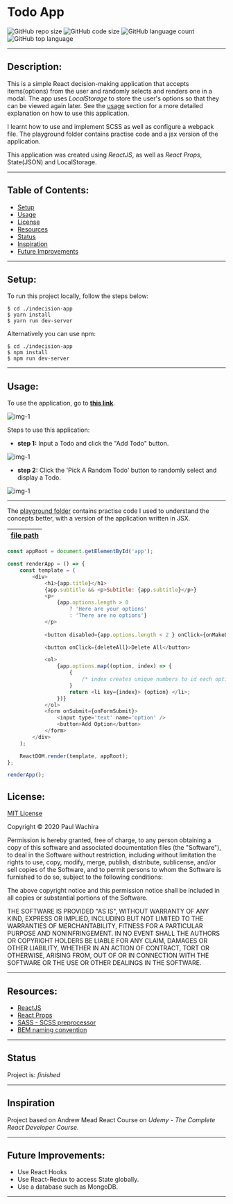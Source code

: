 # Todo App
  ![GitHub repo size](https://img.shields.io/github/repo-size/paulcmd/Indecision-App?style=for-the-badge) ![GitHub code size](https://img.shields.io/github/languages/code-size/paulcmd/Indecision-App?color=gold&style=for-the-badge) ![GitHub language count](https://img.shields.io/github/languages/count/paulcmd/Indecision-App?color=green&style=for-the-badge) ![GitHub top language](https://img.shields.io/github/languages/top/paulcmd/Indecision-App?color=red&style=for-the-badge)

---

## Description:
This is a simple React decision-making application that accepts items(options) from the user and randomly selects and renders one in a modal. The app uses _LocalStorage_ to store the user's options so that they can be viewed again later. See the [usage](#usage) section for a more detailed explanation on how to use this application.


I learnt how to use and implement SCSS as well as configure a webpack file. The playground folder contains practise code and a jsx version of the application.

This application was created using _ReactJS_, as well as _React Props_, State(JSON) and LocalStorage.

---

## Table of Contents:
* [Setup](#setup)
* [Usage](#usage)
* [License](#license)
* [Resources](#resources)
* [Status](#status)
* [Inspiration](#inspiration)
* [Future Improvements](#future-improvements)

---

## Setup:
To run this project locally, follow the steps below:
```
$ cd ./indecision-app
$ yarn install
$ yarn run dev-server
```

Alternatively you can use npm:

```
$ cd ./indecision-app
$ npm install
$ npm run dev-server
```
---


## Usage:
To use the application, go to __[this link](https://pmw-indecision-app.netlify.app/)__.

![img-1](readme-imgs/landing.png)

Steps to use this application:
* __step 1:__ Input a Todo and click the "Add Todo" button.

![img-1](readme-imgs/add.png)
* __step 2:__ Click the 'Pick A Random Todo' button to randomly select and display a Todo.

![img-1](readme-imgs/modal.png)


---
The [playground folder](./src/playground/) contains practise code I used to understand the concepts better, with a version of the application written in JSX.

| [file path](./src/playground/jsx-indecision.js)     | 
| :---------------------------------:|


```javascript
const appRoot = document.getElementById('app');

const renderApp = () => {
	const template = (
		<div>
			<h1>{app.title}</h1>
			{app.subtitle && <p>Subtitle: {app.subtitle}</p>}
			<p>
				{app.options.length > 0
					? 'Here are your options'
					: 'There are no options'}
			</p>
			
			<button disabled={app.options.length < 2 } onClick={onMakeDecision}>What should I do?</button>

			<button onClick={deleteAll}>Delete All</button>

			<ol>
				{app.options.map((option, index) => {
					{
						/* index creates unique numbers to id each option in the array */
					}
					return <li key={index}> {option} </li>;
				})}
			</ol>
			<form onSubmit={onFormSubmit}>
				<input type='text' name='option' />
				<button>Add Option</button>
			</form>
		</div>
	);

	ReactDOM.render(template, appRoot);
};

renderApp();
```




## License:
[MIT License](https://opensource.org/licenses/MIT)

Copyright © 2020 Paul Wachira

Permission is hereby granted, free of charge, to any person obtaining a copy
of this software and associated documentation files (the "Software"), to deal
in the Software without restriction, including without limitation the rights
to use, copy, modify, merge, publish, distribute, sublicense, and/or sell
copies of the Software, and to permit persons to whom the Software is
furnished to do so, subject to the following conditions:

The above copyright notice and this permission notice shall be included in all
copies or substantial portions of the Software.

THE SOFTWARE IS PROVIDED "AS IS", WITHOUT WARRANTY OF ANY KIND, EXPRESS OR
IMPLIED, INCLUDING BUT NOT LIMITED TO THE WARRANTIES OF MERCHANTABILITY,
FITNESS FOR A PARTICULAR PURPOSE AND NONINFRINGEMENT. IN NO EVENT SHALL THE
AUTHORS OR COPYRIGHT HOLDERS BE LIABLE FOR ANY CLAIM, DAMAGES OR OTHER
LIABILITY, WHETHER IN AN ACTION OF CONTRACT, TORT OR OTHERWISE, ARISING FROM,
OUT OF OR IN CONNECTION WITH THE SOFTWARE OR THE USE OR OTHER DEALINGS IN THE
SOFTWARE.

---

## Resources:
* [ReactJS](https://reactjs.org/docs/getting-started.html)
* [React Props]()
* [SASS - SCSS preprocessor]()
* [BEM naming convention]()


---
## Status
Project is: _finished_

---

## Inspiration
Project based on Andrew Mead React Course on _Udemy - The Complete React Developer Course_.


---

## Future Improvements:
* Use React Hooks
* Use React-Redux to access State globally.
* Use a database such as MongoDB.


---

